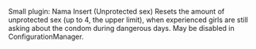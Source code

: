 Small plugin: Nama Insert (Unprotected sex)
Resets the amount of unprotected sex (up to 4, the upper limit), when experienced girls are still asking about the condom during dangerous days.
May be disabled in ConfigurationManager.
